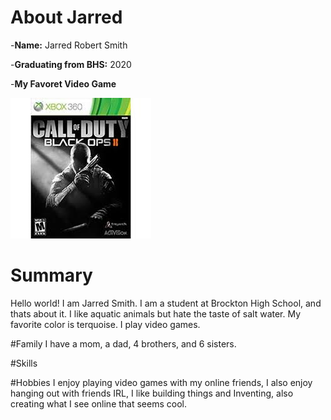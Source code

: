 # About Jarred

-**Name:** Jarred Robert Smith

-**Graduating from BHS:** 2020

-**My Favoret Video Game** 

![Favoret Game](./bo2.jfif)


# Summary
Hello world! I am Jarred Smith. I am a student at Brockton High School, and thats about it. I like aquatic animals but hate the taste of salt water. My favorite color is terquoise. I play video games. 

#Family 
I have a mom, a dad, 4 brothers, and 6 sisters.

#Skills

#Hobbies
I enjoy playing video games with my online friends, I also enjoy hanging out with friends IRL, I like building things and Inventing, also creating what I see online that seems cool.
